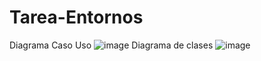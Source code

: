 # Tarea-Entornos

Diagrama Caso Uso
![image](https://user-images.githubusercontent.com/118904246/219028283-7cbc8646-4f0f-4cf9-882b-610f268c54d1.png)
Diagrama de clases
![image](https://user-images.githubusercontent.com/99138506/219032257-91dcf73c-d3b4-414b-a0e6-93ca5329effd.png)
